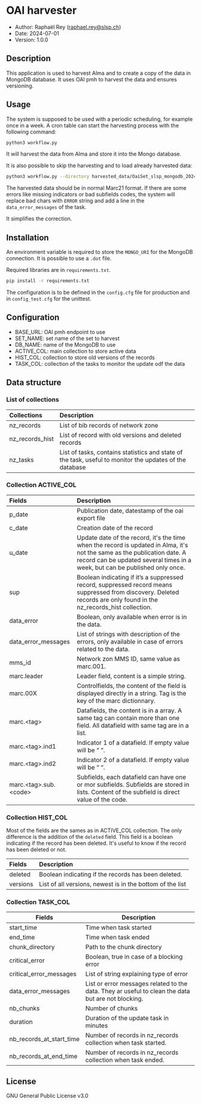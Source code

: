# OAI harvester
* Author: Raphaël Rey (raphael.rey@slsp.ch)
* Date: 2024-07-01
* Version: 1.0.0

## Description
This application is used to harvest Alma
and to create a copy of the data in MongoDB
database. It uses OAI pmh to harvest the
data and ensures versioning.

## Usage
The system is supposed to be used with
a periodic scheduling, for example once in
a week. A cron table can start the harvesting
process with the following command:

```bash
python3 workflow.py
```

It will harvest the data from Alma and store
it into the Mongo database.

It is also possible to skip the harvesting
and to load already harvested data:

```bash
python3 workflow.py --directory harvested_data/OaiSet_slsp_mongodb_20240701
```

The harvested data should be in normal Marc21 format. If
there are some errors like missing indicators or bad subfields
codes, the system will replace bad chars with `ERROR` string
and add a line in the `data_error_messages` of the task.

It simplifies the correction.

## Installation
An environment variable is required to store
the `MONGO_URI` for the MongoDB connection. It
is possible to use a `.dot` file.

Required libraries are in `requirements.txt`.
```bash
pip install -r requirements.txt
```

The configuration is to be defined in
the `config.cfg` file for production
and in `config_test.cfg` for
the unittest.

## Configuration
* BASE_URL: OAI pmh endpoint to use
* SET_NAME: set name of the set to harvest
* DB_NAME: name of the MongoDB to use
* ACTIVE_COL: main collection to store active data
* HIST_COL: collection to store old versions of the records
* TASK_COL: collection of the tasks to monitor the update odf the data

## Data structure

### List of collections
| Collections     | Description                                                                                             |
|:----------------|:--------------------------------------------------------------------------------------------------------|
| nz_records      | List of bib records of network zone                                                                     |
| nz_records_hist | List of record with old versions and deleted records                                                    |
| nz_tasks        | List of tasks, contains statistics and state of the task, useful to monitor the updates of the database |

### Collection ACTIVE_COL
| Fields                            | Description                                                                                                                                                                                              |
|:----------------------------------|:---------------------------------------------------------------------------------------------------------------------------------------------------------------------------------------------------------|
| p_date                            | Publication date, datestamp of the oai export file                                                                                                                                                       |
| c_date                            | Creation date of the record                                                                                                                                                                              |
| u_date                            | Update date of the record, it's the time when the record is updated in Alma, it's not the same as the publication date. A record can be updated several times in a week, but can be published only once. |
| sup                               | Boolean indicating if it’s a suppressed record, suppressed record means suppressed from discovery. Deleted records are only found in the nz_records_hist collection.                                     |
| data_error                        | Boolean, only available when error is in the data.                                                                                                                                                       |
| data_error_messages               | List of strings with description of the errors, only available in case of errors related to the data.                                                                                                    |
| mms_id                            | Network zon MMS ID, same value as marc.001.                                                                                                                                                              |
| marc.leader                       | Leader field, content is a simple string.                                                                                                                                                                |
| marc.00X                          | Controlfields, the content of the field is displayed directly in a string. Tag is the key of the marc dictionnary.                                                                                       |
| marc.&lt;tag&gt;                  | Datafields, the content is in a array. A same tag can contain more than one field. All datafield with same tag are in a list.                                                                            |
| marc.&lt;tag&gt;.ind1             | Indicator 1 of a datafield. If empty value will be “ “.                                                                                                                                                  |
| marc.&lt;tag&gt;.ind2             | Indicator 2 of a datafield. If empty value will be “ “.                                                                                                                                                  |
| marc.&lt;tag&gt;.sub.&lt;code&gt; | Subfields, each datafield can have one or mor subfields. Subfields are stored in lists. Content of the subfield is direct value of the code.                                                             |

### Collection HIST_COL
Most of the fields are the sames as in ACTIVE_COL collection. The only difference
is the addition of the `deleted` field. This field is a boolean indicating if the
record has been deleted. It's useful to know if the record has been deleted or not.

| Fields                 | Description                                               |
|:-----------------------|:----------------------------------------------------------|
| deleted                | Boolean indicating if the records has been deleted.       |
| versions               | List of all versions, newest is in the bottom of the list |

### Collection TASK_COL
| Fields                   | Description                                                                                        |
|--------------------------|----------------------------------------------------------------------------------------------------|
| start_time               | Time when task started                                                                             |
| end_time                 | Time when task ended                                                                               |
| chunk_directory          | Path to the chunk directory                                                                        |
| critical_error           | Boolean, true in case of a blocking error                                                          |
| critical_error_messages  | List of string explaining type of error                                                            |
| data_error_messages      | List or error messages related to the data. They ar useful to clean the data but are not blocking. |
| nb_chunks                | Number of chunks                                                                                   |
| duration                 | Duration of the update task in minutes                                                             |
| nb_records_at_start_time | Number of records in nz_records collection when task started.                                      |
| nb_records_at_end_time   | Number of records in nz_records collection when task ended.                                        |

## License
GNU General Public License v3.0
